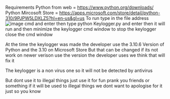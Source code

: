 Requirements
Python from web = https://www.python.org/downloads/
Python Mircosoft Store = https://apps.microsoft.com/store/detail/python-310/9PJPW5LDXLZ5?hl=en-us&gl=us
To run type in the file address ![image](https://user-images.githubusercontent.com/101284480/188281017-bfac7cc0-2dbf-46f0-bdb2-4416e0ff104f.png)
cmd and enter then type python Keylogger.py and enter then it will run and then minimize the keylogger cmd window
to stop the keylogger close the cmd window



At the time the keylogger was made the developer use the 3.10.6 Version of Python and the 3.10 on Microsoft Store
But that can be changed if its not work on newer verison use the version the developer uses we think that will fix it


The keylogger is a non virus one so it will not be detected by antivirus

But dont use it to illegal things just use it for fun prank you friends
or something if it will be used to illegal things we dont want to apologise for it just so you know
